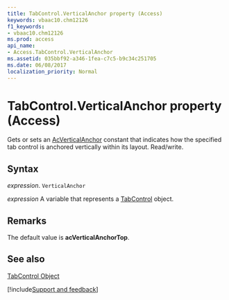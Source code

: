 ```yaml
---
title: TabControl.VerticalAnchor property (Access)
keywords: vbaac10.chm12126
f1_keywords:
- vbaac10.chm12126
ms.prod: access
api_name:
- Access.TabControl.VerticalAnchor
ms.assetid: 035bbf92-a346-1fea-c7c5-b9c34c251705
ms.date: 06/08/2017
localization_priority: Normal
---
```



# TabControl.VerticalAnchor property (Access)

Gets or sets an [AcVerticalAnchor](Access.AcVerticalAnchor.md) constant that indicates how the specified tab control is anchored vertically within its layout. Read/write.


## Syntax

_expression_. `VerticalAnchor`

_expression_ A variable that represents a [TabControl](Access.TabControl.md) object.


## Remarks

The default value is  **acVerticalAnchorTop**.


## See also


[TabControl Object](Access.TabControl.md)

[!include[Support and feedback](~/includes/feedback-boilerplate.md)]